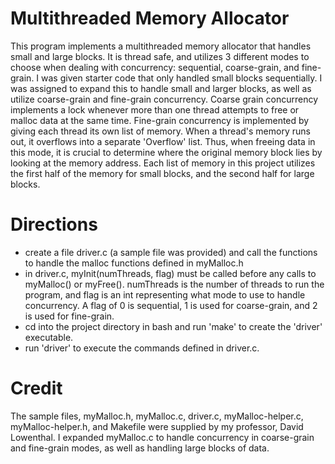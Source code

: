 # Multithreaded Memory Allocator
This program implements a multithreaded memory allocator that handles small and large blocks. It is thread safe, and utilizes 3 different modes to choose when dealing with concurrency: sequential, coarse-grain, and fine-grain. I was given starter code that only handled small blocks sequentially. I was assigned to expand this to handle small and larger blocks, as well as utilize coarse-grain and fine-grain concurrency. Coarse grain concurrency implements a lock whenever more than one thread attempts to free or malloc data at the same time. Fine-grain concurrency is implemented by giving each thread its own list of memory. When a thread's memory runs out, it overflows into a separate 'Overflow' list. Thus, when freeing data in this mode, it is crucial to determine where the original memory block lies by looking at the memory address. Each list of memory in this project utilizes the first half of the memory for small blocks, and the second half for large blocks.

# Directions
- create a file driver.c (a sample file was provided) and call the functions to handle the malloc functions defined in myMalloc.h
- in driver.c, myInit(numThreads, flag) must be called before any calls to myMalloc() or myFree(). numThreads is the number of threads to run the program, and flag is an int representing what mode to use to handle concurrency. A flag of 0 is sequential, 1 is used for coarse-grain, and 2 is used for fine-grain.
- cd into the project directory in bash and run 'make' to create the 'driver' executable.
- run 'driver' to execute the commands defined in driver.c.

# Credit
The sample files, myMalloc.h, myMalloc.c, driver.c, myMalloc-helper.c, myMalloc-helper.h, and Makefile were supplied by my professor, David Lowenthal. I expanded myMalloc.c to handle concurrency in coarse-grain and fine-grain modes, as well as handling large blocks of data.
